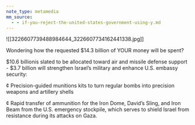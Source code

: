 ```yaml
---
note_type: metamedia
mm_source:
  - - if-you-reject-the-united-states-government-using-y.md
---
```


![[3226607739488984644_3226607734162441338.jpg]]

Wondering how the requested $14.3
billion of YOUR money will be spent?

$10.6 billionis slated to be allocated toward air and
missile defense support - $3.7 billion will strengthen
Israel’s military and enhance U.S. embassy security:

¢ Precision-guided munitions kits to turn regular bombs into
precision weapons and artillery shells

¢ Rapid transfer of ammunition for the Iron Dome, David’s Sling,
and Iron Beam from the U.S. emergency stockpile, which serves
to shield Israel from resistance during its attacks on Gaza.

